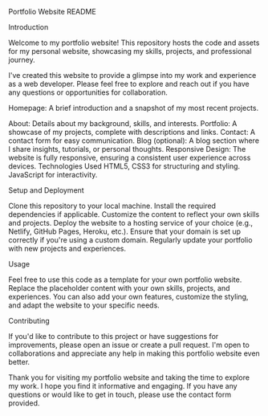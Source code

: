 Portfolio Website README

Introduction

Welcome to my portfolio website! This repository hosts the code and assets for my personal website, showcasing my skills, projects, and professional journey.

I've created this website to provide a glimpse into my work and experience as a web developer. Please feel free to explore and reach out if you have any questions or opportunities for collaboration.


Homepage: A brief introduction and a snapshot of my most recent projects.

About: Details about my background, skills, and interests.
Portfolio: A showcase of my projects, complete with descriptions and links.
Contact: A contact form for easy communication.
Blog (optional): A blog section where I share insights, tutorials, or personal thoughts.
Responsive Design: The website is fully responsive, ensuring a consistent user experience across devices.
Technologies Used
HTML5, CSS3 for structuring and styling.
JavaScript for interactivity.

Setup and Deployment

Clone this repository to your local machine.
Install the required dependencies if applicable.
Customize the content to reflect your own skills and projects.
Deploy the website to a hosting service of your choice (e.g., Netlify, GitHub Pages, Heroku, etc.).
Ensure that your domain is set up correctly if you're using a custom domain.
Regularly update your portfolio with new projects and experiences.

Usage

Feel free to use this code as a template for your own portfolio website. Replace the placeholder content with your own skills, projects, and experiences. You can also add your own features, customize the styling, and adapt the website to your specific needs.

Contributing

If you'd like to contribute to this project or have suggestions for improvements, please open an issue or create a pull request. I'm open to collaborations and appreciate any help in making this portfolio website even better.

Thank you for visiting my portfolio website and taking the time to explore my work. I hope you find it informative and engaging. If you have any questions or would like to get in touch, please use the contact form provided.





